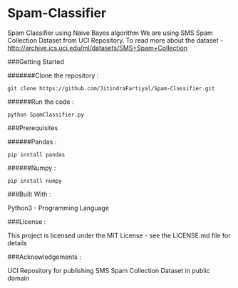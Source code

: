 # Spam-Classifier
Spam Classifier using Naive Bayes algorithm
We are using SMS Spam Collection Dataset from UCI Repository. 
To read more about the dataset - http://archive.ics.uci.edu/ml/datasets/SMS+Spam+Collection

###Getting Started

#######Clone the repository :  

```git clone https://github.com/JitindraFartiyal/Spam-Classifier.git```


######Run the code : 

```python SpamClassifier.py```



###Prerequisites 

######Pandas : 

```pip install pandas```


######Numpy : 

```pip install numpy```



###Built With : 

Python3 - Programming Language



###License : 

This project is licensed under the MIT License - see the LICENSE.md file for details



###Acknowledgements :

UCI Repository for publishing SMS Spam Collection Dataset in public domain
